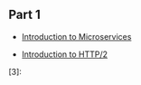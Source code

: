 ## Part 1

+ [Introduction to Microservices][1]

+ [Introduction to HTTP/2][2]

[1]: https://www.nginx.com/blog/introduction-to-microservices/
[2]: https://web.dev/performance-http2/
[3]:
